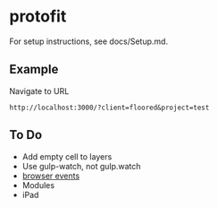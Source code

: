 # protofit

For setup instructions, see docs/Setup.md.

## Example
Navigate to URL
```
http://localhost:3000/?client=floored&project=test
```

## To Do
- Add empty cell to layers
- Use gulp-watch, not gulp.watch
- [browser events](https://github.com/mudcube/Event.js)
- Modules
- iPad